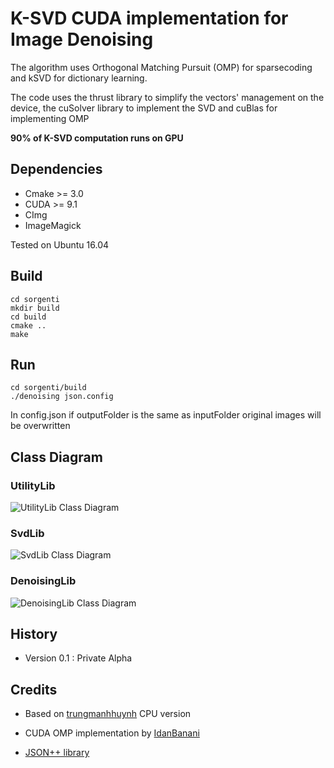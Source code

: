 # K-SVD CUDA implementation for Image Denoising 

The algorithm uses Orthogonal Matching Pursuit (OMP) for sparsecoding and kSVD for dictionary learning.

The code uses the thrust library to simplify the vectors' management on the device, the cuSolver library to implement the SVD and cuBlas for implementing OMP 

__90% of K-SVD computation runs on GPU__ 

## Dependencies
 
 - Cmake >= 3.0
 - CUDA >= 9.1
 - CImg
 - ImageMagick
 
 Tested on Ubuntu 16.04

## Build
```Shell
cd sorgenti  
mkdir build
cd build   
cmake ..    
make     
```
## Run
```Shell
cd sorgenti/build
./denoising json.config
```
<aside class="warning">
In config.json if outputFolder is the same as inputFolder original images will be overwritten
</aside>

## Class Diagram

### UtilityLib

![UtilityLib Class Diagram](https://github.com/newfla/Denosing-SVD/raw/master/uml/out/uml/src/UtilityDiagram.png)

### SvdLib

![SvdLib Class Diagram](https://github.com/newfla/Denosing-SVD/raw/master/uml/out/uml/src/SvdDiagram.png)

### DenoisingLib

![DenoisingLib Class Diagram](https://github.com/newfla/Denosing-SVD/raw/master/uml/out/uml/src/DenoisingDiagram.png)

## History
 - Version 0.1 : Private Alpha

## Credits 
- Based on [trungmanhhuynh](https://github.com/trungmanhhuynh/kSVD-Image-Denoising) CPU version 

- CUDA OMP implementation by [IdanBanani](https://github.com/IdanBanani/Orthogonal-Matching-Pursuit--OMP--and-Batch-OMP-algorithm-)

- [JSON++ library](https://github.com/hjiang/jsonxx)